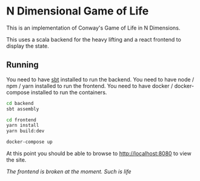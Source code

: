 N Dimensional Game of Life
==========================

This is an implementation of Conway's Game of Life in N Dimensions.

This uses a scala backend for the heavy lifting and a react frontend to display the state.

Running
-------

You need to have [sbt](http://www.scala-sbt.org/index.html) installed to run the backend.
You need to have node / npm / yarn installed to run the frontend.
You need to have docker / docker-compose installed to run the containers.

```bash
cd backend
sbt assembly
```

```bash
cd frontend
yarn install
yarn build:dev
```

```bash
docker-compose up
```

At this point you should be able to browse to [http://localhost:8080](http://localhost:8080) to view the site.

*The frontend is broken at the moment. Such is life*
